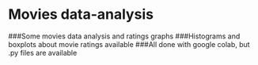 # Movies data-analysis
###Some movies data analysis and ratings graphs
###Histograms and boxplots about movie ratings available
###All done with google colab, but .py files are available
